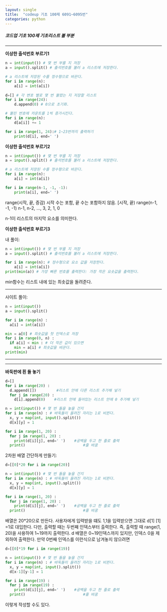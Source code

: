 ```yaml
---
layout: single
title:  "codeup 기초 100제 6091~6095번"
categories: python
---
```


##### 코드업 기초 100제 기초리스트 볼 부분

----

**이상한 출석번호 부르기1**

```python
n = int(input()) # 몇 번 부를 지 저장
a = input().split() # 출석번호를 불러 a 리스트에 저장한다.

# a 리스트에 저장된 수를 정수형으로 바꾼다.
for i in range(n): 
    a[i] = int(a[i])
    
d=[] # 각 변호 별로 몇 번 불렸는 지 저장할 리스트 
for i in range(24):
    d.append(0) # 0으로 초기화.

# 불린 번호에 카운트를 1씩 증가시킨다.
for i in range(n):
    d[a[i]] += 1 

for i in range(1, 24):# 1~23번까지 출력하기
    print(d[i], end=' ')
```

**이상한 출석번호 부르기2**

```python
n = int(input()) # 몇 번 부를 지 저장
a = input().split() # 출석번호를 불러 a 리스트에 저장한다.

# a 리스트에 저장된 수를 정수형으로 바꾼다.
for i in range(n): 
    a[i] = int(a[i])

for i in range(n-1, -1, -1):
    print(a[i], end=' ')
```

range(시작, 끝, 증감) 시작 수는 포함, 끝 수는 포함하지 않음. [시작, 끝)
range(n-1, -1, -1) n-1, n-2, ..., 3, 2, 1, 0

n-1이 리스트의 마지막 요소를 의미한다.

**이상한 출석번호 부르기3**

내 풀이:

```python
n = int(input()) # 몇 번 부를 지 저장
a = input().split() # 출석번호를 불러 a 리스트에 저장한다.

for i in range(n): # 정수형으로 요소 값을 저장한다.
    a[i] = int(a[i])
print(min(a)) # 가장 빠른 번호를 출력한다: 가장 작은 요솟값을 출력한다.
```

min함수는 리스트 내에 있는 최솟값을 돌려준다.

----

사이트 풀이: 

```python
n = int(input())
a = input().split()

for i in range(n) :
  a[i] = int(a[i])

min = a[0] # 최솟값을 첫 인덱스로 저장
for i in range(0, n) : 
  if a[i] < min : # 더 작은 값이 있으면
    min = a[i] # 최솟값을 바꾼다.
print(min)
```

----

----

**바둑판에 흰 돌 놓기**

```python
d=[] 
for i in range(20) :
  d.append([])         #리스트 안에 다른 리스트 추가해 넣기
  for j in range(20) : 
    d[i].append(0)    #리스트 안에 들어있는 리스트 안에 0 추가해 넣기

n = int(input()) # 몇 번 돌을 놓을 건지
for i in range(n) : # 바둑돌이 올려진 자리는 1로 비뀐다.
  x, y = map(int, input().split())
  d[x][y] = 1

for i in range(1, 20) : 
  for j in range(1, 20) : 
    print(d[i][j], end=' ')    #공백을 두고 한 줄로 출력
  print()                          #줄 바꿈
```

2차원 배열 간단하게 만들기:

```python
d=[[0]*20 for i in range(20)]

n = int(input()) # 몇 번 돌을 놓을 건지
for i in range(n) : # 바둑돌이 올려진 자리는 1로 비뀐다.
  x, y = map(int, input().split())
  d[x][y] = 1

for i in range(1, 20) : 
  for j in range(1, 20) : 
    print(d[i][j], end=' ')    #공백을 두고 한 줄로 출력
  print()                          #줄 바꿈
```

배열은 20*20으로 만든다. 사용자에게 입력받을 떄도 1,1을 입력받으면 그대로 d[1] [1] =1로 대입한다. 다만, 출력할 때는 두번째 인덱스부터 출력한다. 즉, 출력할 때 range(1, 20)을 사용하여 1~19까지 출력한다. d 배열은 0~19인덱스까지 있지만, 인덱스 0을 제외하여 출력한다. 만약 0번째 인덱스를 이런식으로 남겨놓지 않으려면

```python
d=[[0]*19 for i in range(19)]

n = int(input()) # 몇 번 돌을 놓을 건지
for i in range(n) : # 바둑돌이 올려진 자리는 1로 비뀐다.
  x, y = map(int, input().split())
  d[x-1][y-1] = 1

for i in range(19) : 
  for j in range(19) : 
    print(d[i][j], end=' ')    #공백을 두고 한 줄로 출력
  print()                          #줄 바꿈
```

이렇게 작성할 수도 있다.

